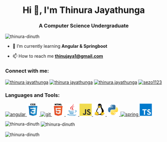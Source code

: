 <h1 align="center">Hi 👋, I'm Thinura Jayathunga</h1>
<h3 align="center">A Computer Science Undergraduate</h3>

<p align="left"> <img src="https://komarev.com/ghpvc/?username=thinura-dinuth&label=Profile%20views&color=0e75b6&style=flat" alt="thinura-dinuth" /> </p>

- 🌱 I’m currently learning **Angular & Springboot**

- 📫 How to reach me **thinujaya1@gmail.com**

<h3 align="left">Connect with me:</h3>
<p align="left">
<a href="https://www.linkedin.com/in/thinu-jaya/" target="blank"><img align="center" src="https://raw.githubusercontent.com/rahuldkjain/github-profile-readme-generator/master/src/images/icons/Social/linked-in-alt.svg" alt="thinura jayathunga" height="30" width="40" /></a>
<a href="https://web.facebook.com/thinura.jayathunga.3/" target="blank"><img align="center" src="https://raw.githubusercontent.com/rahuldkjain/github-profile-readme-generator/master/src/images/icons/Social/facebook.svg" alt="thinura jayathunga" height="30" width="40" /></a>
<a href="https://instagram.com/thinura.jayathunga" target="blank"><img align="center" src="https://raw.githubusercontent.com/rahuldkjain/github-profile-readme-generator/master/src/images/icons/Social/instagram.svg" alt="thinura.jayathunga" height="30" width="40" /></a>
<a href="https://discord.gg/sezo1123" target="blank"><img align="center" src="https://raw.githubusercontent.com/rahuldkjain/github-profile-readme-generator/master/src/images/icons/Social/discord.svg" alt="sezo1123" height="30" width="40" /></a>
</p>

<h3 align="left">Languages and Tools:</h3>
<p align="left"> <a href="https://angular.io" target="_blank" rel="noreferrer"> <img src="https://angular.io/assets/images/logos/angular/angular.svg" alt="angular" width="40" height="40"/> </a> <a href="https://www.w3schools.com/css/" target="_blank" rel="noreferrer"> <img src="https://raw.githubusercontent.com/devicons/devicon/master/icons/css3/css3-original-wordmark.svg" alt="css3" width="40" height="40"/> </a> <a href="https://git-scm.com/" target="_blank" rel="noreferrer"> <img src="https://www.vectorlogo.zone/logos/git-scm/git-scm-icon.svg" alt="git" width="40" height="40"/> </a> <a href="https://www.w3.org/html/" target="_blank" rel="noreferrer"> <img src="https://raw.githubusercontent.com/devicons/devicon/master/icons/html5/html5-original-wordmark.svg" alt="html5" width="40" height="40"/> </a> <a href="https://www.java.com" target="_blank" rel="noreferrer"> <img src="https://raw.githubusercontent.com/devicons/devicon/master/icons/java/java-original.svg" alt="java" width="40" height="40"/> </a> <a href="https://developer.mozilla.org/en-US/docs/Web/JavaScript" target="_blank" rel="noreferrer"> <img src="https://raw.githubusercontent.com/devicons/devicon/master/icons/javascript/javascript-original.svg" alt="javascript" width="40" height="40"/> </a> <a href="https://www.linux.org/" target="_blank" rel="noreferrer"> <img src="https://raw.githubusercontent.com/devicons/devicon/master/icons/linux/linux-original.svg" alt="linux" width="40" height="40"/> </a> <a href="https://www.python.org" target="_blank" rel="noreferrer"> <img src="https://raw.githubusercontent.com/devicons/devicon/master/icons/python/python-original.svg" alt="python" width="40" height="40"/> </a> <a href="https://spring.io/" target="_blank" rel="noreferrer"> <img src="https://www.vectorlogo.zone/logos/springio/springio-icon.svg" alt="spring" width="40" height="40"/> </a> <a href="https://www.typescriptlang.org/" target="_blank" rel="noreferrer"> <img src="https://raw.githubusercontent.com/devicons/devicon/master/icons/typescript/typescript-original.svg" alt="typescript" width="40" height="40"/> </a> </p>

<p><img align="left" src="https://github-readme-stats.vercel.app/api/top-langs?username=thinura-dinuth&show_icons=true&locale=en&layout=compact" alt="thinura-dinuth" /></p>

<p>&nbsp;<img align="center" src="https://github-readme-stats.vercel.app/api?username=thinura-dinuth&show_icons=true&locale=en" alt="thinura-dinuth" /></p>

<p><img align="center" src="https://github-readme-streak-stats.herokuapp.com/?user=thinura-dinuth&" alt="thinura-dinuth" /></p>
